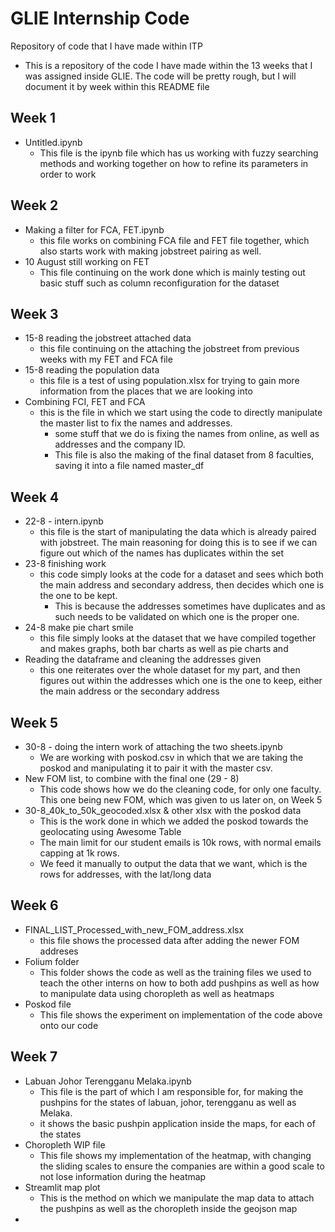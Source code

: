 # GLIE Internship Code
Repository of code that I have made within ITP

- This is a repository of the code I have made within the 13 weeks that I was assigned inside GLIE. The code will be pretty rough, but I will document it by week within this README file

## Week 1
- Untitled.ipynb
  - This file is the ipynb file which has us working with fuzzy searching methods and working together on how to refine its parameters in order to work


## Week 2
- Making a filter for FCA, FET.ipynb
  - this file works on combining FCA file and FET file together, which also starts work with making jobstreet pairing as well. 
- 10 August still working on FET
  - This file continuing on the work done which is mainly testing out basic stuff such as column reconfiguration for the dataset

## Week 3
- 15-8 reading the jobstreet attached data
  - this file continuing on the attaching the jobstreet from previous weeks with my FET and FCA file
- 15-8 reading the population data
  - this file is a test of using population.xlsx for trying to gain more information from the places that we are looking into
- Combining FCI, FET and FCA
  - this is the file in which we start using the code to directly manipulate the master list to fix the names and addresses.
    - some stuff that we do is fixing the names from online, as well as addresses and the company ID.
    - This file is also the making of the final dataset from 8 faculties, saving it into a file named master_df

## Week 4
- 22-8 - intern.ipynb
  - this file is the start of manipulating the data which is already paired with jobstreet. The main reasoning for doing this is to see if we can figure out which of the names has duplicates within the set
- 23-8 finishing work
  - this code simply looks at the code for a dataset and sees which both the main address and secondary address, then decides which one is the one to be kept.
    - This is because the addresses sometimes have duplicates and as such needs to be validated on which one is the proper one.
- 24-8 make pie chart smile
  - this file simply looks at the dataset that we have compiled together and makes graphs, both bar charts as well as pie charts and
- Reading the dataframe and cleaning the addresses given
  - this one reiterates over the whole dataset for my part, and then figures out within the addresses which one is the one to keep, either the main address or the secondary address
  
## Week 5
- 30-8 - doing the intern work of attaching the two sheets.ipynb
  - We are working with poskod.csv in which that we are taking the poskod and manipulating it to pair it with the master csv.
- New FOM list, to combine with the final one (29 - 8)
  - This code shows how we do the cleaning code, for only one faculty. This one being new FOM, which was given to us later on, on Week 5
- 30-8_40k_to_50k_geocoded.xlsx & other xlsx with the poskod data
  - This is the work done in which we added the poskod towards the geolocating using Awesome Table
  - The main limit for our student emails is 10k rows, with normal emails capping at 1k rows.
  - We feed it manually to output the data that we want, which is the rows for addresses, with the lat/long data

## Week 6
- FINAL_LIST_Processed_with_new_FOM_address.xlsx
  - this file shows the processed data after adding the newer FOM addreses
- Folium folder
  - This folder shows the code as well as the training files we used to teach the other interns on how to both add pushpins as well as how to manipulate data using choropleth as well as heatmaps
- Poskod file
  - This file shows the experiment on implementation of the code above onto our code
 
## Week 7
- Labuan Johor Terengganu Melaka.ipynb
  - This file is the part of which I am responsible for, for making the pushpins for the states of labuan, johor, terengganu as well as Melaka.
  - it shows the basic pushpin application inside the maps, for each of the states
- Choropleth WIP file
  - This file shows my implementation of the heatmap, with changing the sliding scales to ensure the companies are within a good scale to not lose information during the heatmap
- Streamlit map plot
  - This is the method on which we manipulate the map data to attach the pushpins as well as the choropleth inside the geojson map
- 
